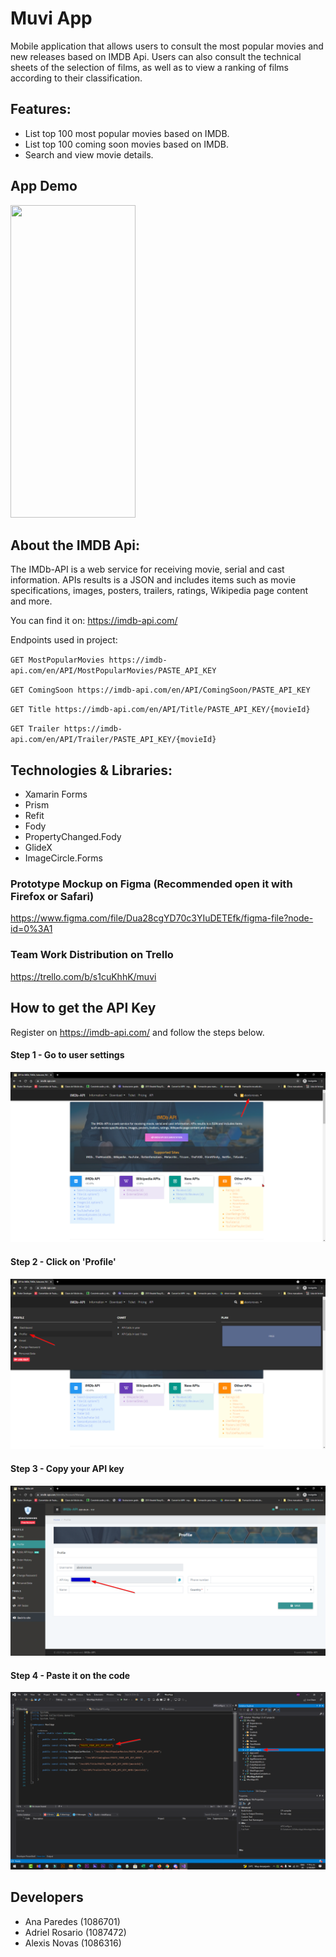 # Muvi App

Mobile application that allows users to consult the most popular movies and new releases based on IMDB Api. Users can also consult the technical sheets of the selection of films, as well as to view a ranking of films according to their classification.

## Features:
- List top 100 most popular movies based on IMDB.
- List top 100 coming soon movies based on IMDB.
- Search and view movie details.

## App Demo
<img src="/Gifs/MuviAppDemo.gif" width="200" height="500"/>

## About the IMDB Api:

The IMDb-API is a web service for receiving movie, serial and cast information. APIs results is a JSON and includes items such as movie specifications, images, posters, trailers, ratings, Wikipedia page content and more.

You can find it on: https://imdb-api.com/

Endpoints used in project:

``GET MostPopularMovies
https://imdb-api.com/en/API/MostPopularMovies/PASTE_API_KEY ``

``GET ComingSoon
https://imdb-api.com/en/API/ComingSoon/PASTE_API_KEY ``

``GET Title
https://imdb-api.com/en/API/Title/PASTE_API_KEY/{movieId} ``

``GET Trailer
https://imdb-api.com/en/API/Trailer/PASTE_API_KEY/{movieId} ``

## Technologies & Libraries:
- Xamarin Forms
- Prism
- Refit
- Fody
- PropertyChanged.Fody
- GlideX
- ImageCircle.Forms

### Prototype Mockup on Figma (Recommended open it with Firefox or Safari)
https://www.figma.com/file/Dua28cgYD70c3YIuDETEfk/figma-file?node-id=0%3A1

### Team Work Distribution on Trello
https://trello.com/b/s1cuKhhK/muvi

## How to get the API Key

Register on https://imdb-api.com/ and follow the steps below.

#### Step 1 - Go to user settings
![GetApiKey1](/Screenshots/GetApiKeyStep1.PNG)

#### Step 2 - Click on 'Profile'
![GetApiKey2](/Screenshots/GetApiKeyStep2.png)


#### Step 3 - Copy your API key
![GetApiKey3](/Screenshots/GetApiKeyStep3a.png)

#### Step 4 - Paste it on the code

![GetApiKey4](/Screenshots/GetApiKeyStep4a.png)

## Developers
- Ana Paredes (1086701)
- Adriel Rosario (1087472)
- Alexis Novas (1086316)
